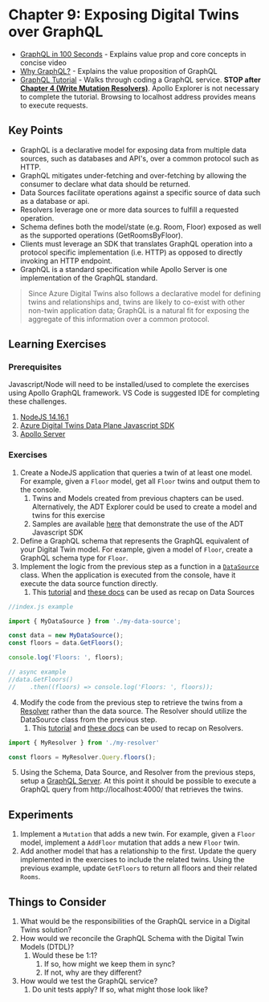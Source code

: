 # Chapter 9: Exposing Digital Twins over GraphQL

- [GraphQL in 100 Seconds](https://www.youtube.com/watch?v=eIQh02xuVw4) - Explains value prop and core concepts in concise video
- [Why GraphQL?](https://www.apollographql.com/docs/intro/benefits/) - Explains the value proposition of GraphQL
- [GraphQL Tutorial](https://www.apollographql.com/docs/tutorial/introduction/) - Walks through coding a GraphQL service. **STOP after [Chapter 4 (Write Mutation Resolvers)](https://www.apollographql.com/docs/tutorial/mutation-resolvers/)**. Apollo Explorer is not necessary to complete the tutorial. Browsing to localhost address provides means to execute requests.

## Key Points

- GraphQL is a declarative model for exposing data from multiple data sources, such as databases and API's, over a common protocol such as HTTP.
- GraphQL mitigates under-fetching and over-fetching by allowing the consumer to declare what data should be returned.
- Data Sources facilitate operations against a specific source of data such as a database or api.
- Resolvers leverage one or more data sources to fulfill a requested operation.
- Schema defines both the model/state (e.g. Room, Floor) exposed as well as the supported operations (GetRoomsByFloor).
- Clients must leverage an SDK that translates GraphQL operation into a protocol specific implementation (i.e. HTTP) as opposed to directly invoking an HTTP endpoint.
- GraphQL is a standard specification while Apollo Server is one implementation of the GraphQL standard.

> Since Azure Digital Twins also follows a declarative model for defining twins and relationships and, twins are likely to co-exist with other non-twin application data; GraphQL is a natural fit for exposing the aggregate of this information over a common protocol.

## Learning Exercises

### Prerequisites

Javascript/Node will need to be installed/used to complete the exercises using Apollo GraphQL framework. VS Code is suggested IDE for completing these challenges.

1. [NodeJS 14.16.1](https://nodejs.org/dist/v14.16.1/node-v14.16.1-x64.msi)
2. [Azure Digital Twins Data Plane Javascript SDK](https://github.com/Azure/azure-sdk-for-js/tree/master/sdk/digitaltwins/digital-twins-core)
3. [Apollo Server](https://www.npmjs.com/package/apollo-server)

### Exercises

1. Create a NodeJS application that queries a twin of at least one model. For example, given a `Floor` model, get all `Floor` twins and output them to the console.
   1. Twins and Models created from previous chapters can be used. Alternatively, the ADT Explorer could be used to create a model and twins for this exercise
   2. Samples are available [here](https://github.com/Azure/azure-sdk-for-js/tree/master/sdk/digitaltwins/digital-twins-core/samples/v1/javascript) that demonstrate the use of the ADT Javascript SDK
2. Define a GraphQL schema that represents the GraphQL equivalent of your Digital Twin model. For example, given a model of `Floor`, create a GraphQL schema type for `Floor`.
3. Implement the logic from the previous step as a function in a [`DataSource`](https://www.apollographql.com/docs/apollo-server/data/data-sources/) class. When the application is executed from the console, have it execute the data source function directly.
   1. This [tutorial](https://www.apollographql.com/docs/tutorial/data-source/) and [these docs](https://www.apollographql.com/docs/apollo-server/data/data-sources/) can be used as recap on Data Sources

```javascript
//index.js example

import { MyDataSource } from './my-data-source';

const data = new MyDataSource();
const floors = data.GetFloors();

console.log('Floors: ', floors);

// async example
//data.GetFloors()
//    .then((floors) => console.log('Floors: ', floors));
```

4. Modify the code from the previous step to retrieve the twins from a [Resolver](https://www.apollographql.com/docs/apollo-server/data/resolvers/) rather than the data source. The Resolver should utilize the DataSource class from the previous step.
   1. This [tutorial](https://www.apollographql.com/docs/tutorial/resolvers/) and [these docs](https://www.apollographql.com/docs/apollo-server/data/resolvers/) can be used to recap on Resolvers.

```javascript
import { MyResolver } from './my-resolver'

const floors = MyResolver.Query.floors();
```

5. Using the Schema, Data Source, and Resolver from the previous steps, setup a [GraphQL Server](https://www.apollographql.com/docs/tutorial/resolvers/#add-resolvers-to-apollo-server). At this point it should be possible to execute a GraphQL query from http://localhost:4000/ that retrieves the twins.

## Experiments

1. Implement a `Mutation` that adds a new twin. For example, given a `Floor` model, implement a `AddFloor` mutation that adds a new `Floor` twin.
2. Add another model that has a relationship to the first. Update the query implemented in the exercises to include the related twins. Using the previous example, update `GetFloors` to return all floors and their related `Rooms`.

## Things to Consider

1. What would be the responsibilities of the GraphQL service in a Digital Twins solution?
2. How would we reconcile the GraphQL Schema with the Digital Twin Models (DTDL)?
    1. Would these be 1:1?
        1. If so, how might we keep them in sync?
        2. If not, why are they different?
3. How would we test the GraphQL service?
    1. Do unit tests apply? If so, what might those look like?
